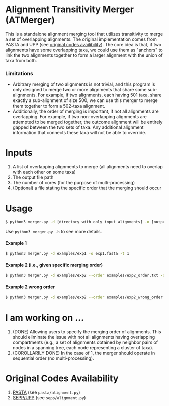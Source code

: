 # Alignment Transitivity Merger (ATMerger)
This is a standalone alignment merging tool that utilizes transitivity to merge a set of overlapping alignments. The original implementation comes from PASTA and UPP (see [original codes availibility](#original-codes-availability)). The core idea is that, if two alignments have some overlapping taxa, we could use them as "anchors" to link the two alignments together to form a larger alignment with the union of taxa from both.

### Limitations
* Arbitrary merging of two alignments is not trivial, and this program is only designed to merge two or more alignments that share some sub-alignments. For example, if two alignments, each having 501 taxa, share exactly a sub-alignment of size 500, we can use this merger to merge them together to form a 502-taxa alignment.
* Additionally, the order of merging is important, if not all alignments are overlapping. For example, if two non-overlapping alignments are attempted to be merged together, the outcome alignment will be entirely gapped between the two sets of taxa. Any additional alignment information that connects these taxa will not be able to override.

# Inputs
1. A list of overlapping alignments to merge (all alignments need to overlap with each other on some taxa)
2. The output file path
3. The number of cores (for the purpose of multi-processing)
4. (Optional) a file stating the specific order that the merging should occur


# Usage
```bash
$ python3 merger.py -d [directory with only input alignments] -o [output path] -t [number of cores]
```
Use `python3 merger.py -h` to see more details.

#### Example 1
```bash
$ python3 merger.py -d examples/exp1 -o exp1.fasta -t 1
```

#### Example 2 (i.e., given specific merging order)
```bash
$ python3 merger.py -d examples/exp2 --order examples/exp2_order.txt -o exp2.fasta -t 1
```

#### Example 2 wrong order
```bash
$ python3 merger.py -d examples/exp2 --order examples/exp2_wrong_order.txt -o exp2_wrong.fasta -t 1
```


# I am working on ...
1. (DONE) Allowing users to specify the merging order of alignments. This should eliminate the issue with not all alignments having overlapping compartments (e.g., a set of alignments obtained by neighbor pairs of nodes in a spanning tree, each node representing a cluster of taxa).
2. (COROLLARILY DONE) In the case of 1, the merger should operate in sequential order (no multi-processing).

# Original Codes Availability
1. [PASTA](https://github.com/smirarab/pasta) (see `pasta/alignment.py`)
2. [SEPP/UPP](https://github.com/smirarab/sepp) (see `sepp/alignment.py`)

